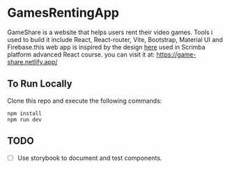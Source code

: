 # GamesRentingApp
 
GameShare is a website that helps users rent their video games. Tools i used to build it include React, React-router, Vite, Bootstrap, Material UI and Firebase.this web app is inspired by the design [here](https://www.figma.com/file/igDA2NiMDhoaIIAqm5EnTq/%23VanLife?type=design&node-id=1-3&mode=design&t=3K6fiy0wkmepKH75-0) used in Scrimba platform advanced React course. you can visit it at: https://game-share.netlify.app/

## To Run Locally 
Clone this repo and execute the following commands:
```
npm install
npm run dev
```

## TODO
* [ ] Use storybook to document and test components.

